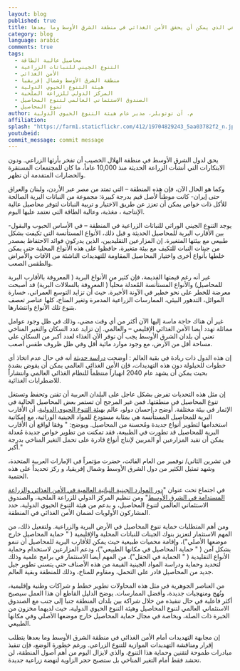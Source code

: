 ```yaml
---
layout: blog
published: true
title: حجر الزاوية الزراعي الذي يمكن أن يحقق الأمن الغذائي في منطقة الشرق الأوسط وما بعدها
category: blog
language: arabic
comments: true
tags: 
  - محاصيل عالية الطاقة
  - التنوع الجيني للنباتات الزراعية
  - الأمن الغذائي
  - منطقة الشرق الأوسط وشمال إفريقيا
  - هيئة التنوع الحيوي الدولية
  - المركز الدولي للزراعة الملحية
  - الصندوق الاستئماني العالمي لتنوع المحاصيل
  - تنوع المحاصيل
author: م. آن توتويلر، مدير عام هيئة التنوع الحيوي الدولية
affiliation: 
splash: "https://farm1.staticflickr.com/412/19704829243_5aa03782f2_n.jpg"
youtubeid: 
commit_message: commit message
---
```

يحق لدول الشرق الأوسط في منطقة الهلال الخصيب أن تفخر بأرثها الزراعي.  ودون الابتكارات التي أنشأت  الزراعة الحديثة منذ 10,000 عاماً، ما كان للمجتمعات المستقرة والحضارات المتقدمة أن تظهر. 
<!-- more -->
وكما هو الحال الآن، فإن هذه المنطقة – التي تمتد من مصر عبر الأردن، ولبنان والعراق حتى إيران- كانت موطناً لأصل قيم بدرجة كبيرة: مجموعة من النباتات البرية الصالحة للأكل ذات خواص يمكن أن تعزز عن طريق الاختيار و تربية النباتات لتوفر محاصيل عالية الإنتاجية ، مغذية، وعالية الطاقة التي نعتمد عليها اليوم. 

يوجد التنوع الجيني الوراثي للنباتات الزراعية في المنطقة – في الأساس الحبوب والبقول-  بين الأقارب البرية للمحاصيل الحديثة و قبل ذلك، الأنواع المستأنسة التي تكيفت بشكل طبيعي مع بيئتها المتغيرة.   إن المزارعين التقليديين، الذين يدركون فوائد الاحتفاظ بمصدر من جينات النبات للتكيف مع بيئة متغيرة، حافظوا على هذه الأنواع المحلية  حتى يمكن خلطها بأنواع أخرى واختيار المحاصيل المقاومة للتهديدات الناشئة من الآفات والأمراض والطقس الصعب.

غير أنه رغم قيمتها القديمة، فإن كثير من الأنواع البرية ( المعروفة بالأقارب البرية للمحاصيل) والأنواع المستأنسة المُعدلة محلياً ( المعروفة بالسلالات البرية) قد أصبحت معرضة للخطر على نحو خطير في الآونة الأخيرة.  حيث أن تزايد التوسع العمراني، خسارة الموائل، التدهور البيئي، الممارسات الزراعية المدمرة وتغير المناخ، كلها عناصر تعصف بتنوع تلك الأنواع وانتشارها.  

غير أن هناك حاجة ماسة إليها الآن أكثر من أي وقت مضى، وذلك في ظل وجود عوامل مماثلة تهدد أيضا الأمن الغذائي الإقليمي – والعالمي.  إن تزايد عدد السكان والتغير المناخي تعني أن بلدان الشرق الأوسط يجب أن توفر الآن الغذاء لعدد أكبر من السكان على مساحة أقل من الأرض، مع وجود موارد مائية أقل وفي ظل ظروف طقس أصعب.  

إن هذه الدول ذات ريادة في بقية العالم : أوضحت [دراسة حديثة](http://ww2.anglia.ac.uk/ruskin/en/home/news/vulnerability_of_global_food_system.html)  أنه في حال عدم اتخاذ أي خطوات للحيلولة دون هذه التهديدات، فإن الأمن الغذائي العالمي يمكن أن يقوض بشدة بحيث يمكن أن يشهد عام 2040 انهياراً منتظماً للنظام الغذائي العالمي وانتشاراً للاضطرابات الغذائية.

إن مثل هذه التحديات تفرض بشكل عاجل على البلدان العربية أن تقنن وتحفظ وتستغل تنوع المحاصيل في منطقتها.  فمن غير المرجح أن تستمر بعض المحاصيل الحالية في الإثمار في بيئة مختلفة.  أوضح د.إحسان دولو، عالم [بهيئة التنوع الحيوي الدولية](http://www.bioversityinternational.org/)، أن الأقارب البرية للمحاصيل المستأنسة هي بمثابة مستودع للمواد الجينية الوراثية، مع إمكانية استخدامها لتطوير أنواع جديدة ومُحسنة من المحاصيل.  ويوضح: " وفقا لواقع أن الأقارب البرية للمحاصيل قد تطورت في الطبيعة، فقد تمكنت من تطوير خواص جديدة مُعدلة يمكن أن تفيد المزارعين أو المربين لإنتاج أنواع  قادرة على تحمل التغير المناخي بدرجة أكبر."

في تشرين الثاني/ نوفمبر من العام الفائت، حضرت مؤتمراً في الإمارات العربية المتحدة، وشهد تمثيل الكثير من دول الشرق الأوسط وشمال إفريقيا، و ركز تحديداً على هذه الحتمية. 

في اجتماع تحت عنوان "[دور الموارد الجينية النباتية العالمية في الأمن الغذائي والزراعة المستدامة في الشرق الأوسط](http://www.biosaline.org/EventDetails.aspx?id=28)" ومن تنظيم المركز الدولي للزراعة الملحية، والصندوق الاستئماني العالمي لتنوع المحاصيل، و بدعم من هيئة التنوع الحيوي الدولية، حدد المشاركون الأولويات لضمان الأمن الغذائي في المنطقة. 

ومن أهم المتطلبات حماية تنوع المحاصيل في الأرض البرية والزراعية. ولتفعيل ذلك، من المهم الاستثمار لتعزيز بنوك الجينات للنباتات المحلية والإقليمية ( " حماية المحاصيل خارج موضعها الأصلي")، وإقامة محميات طبيعية حيث يمكن للأقارب البرية للمحاصيل أن تنمو بشكل آمن ( " حماية المحاصيل في مكانها الطبيعي")، ودعم المزارعين لاستخدام وحماية الأنواع التقليدية ( " الحماية في الحقل").  من المهم أيضا الاستثمار في برامج علمية وذلك لتحديد وحماية ودراسة المواد الجينية القيمة من هذه الأصناف حتي يتسنى تطوير جيل جديد من المحاصيل قادر على التحمل، ومقاوم للمناخ، وذلك للمنطقة وبقية العالم.

من العناصر الجوهرية في مثل هذه المحاولات تطوير خطط و شراكات وطنية وإقليمية، ونُهج ومنهجيات جديدة، وأفضل الممارسات.  يوضح الدليل القاطع أن هذا العمل سيصبح أكثر فاعلية  في حال تنفيذه من خلال شراكة بين بلدان المنطقة جنبا إلى جنب مع الصندوق الاستئماني العالمي لتنوع المحاصيل وهيئة التنوع الحيوي الدولية، حيث لديهما مخزون من الخبرة ذات الصلة، وبخاصة في مجال حماية المحاصيل خارج موضعها الأصلي وفي مكانها الطبيعي. 

 إن مجابهة التهديدات أمام الأمن الغذائي في منطقة الشرق الأوسط وما بعدها يتطلب إقرار ومناقشة التهديدات الموازية للتنوع الزراعي.  ورغم خطورة الوضع، فإن تنفيذ مبادرات طموحة لتقنين وحماية هذا التنوع، والذي لايزال اليوم من أهم أصول المنطقة، لن تحشد فقط أمام التغير المناخي بل ستصبح حجر الزاوية لنهضة زراعية جديدة.